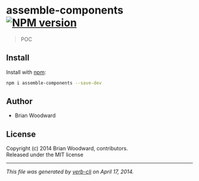 # assemble-components [![NPM version](https://badge.fury.io/js/assemble-components.png)](http://badge.fury.io/js/assemble-components)

> POC

## Install
Install with [npm](npmjs.org):

```bash
npm i assemble-components --save-dev
```


## Author
 * Brian Woodward

## License
Copyright (c) 2014 Brian Woodward, contributors.  
Released under the MIT license

***

_This file was generated by [verb-cli](https://github.com/assemble/verb-cli) on April 17, 2014._